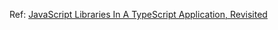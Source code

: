 Ref: [JavaScript Libraries In A TypeScript Application, Revisited](https://www.thepolyglotdeveloper.com/2017/03/javascript-libraries-in-a-typescript-application-revisited/)
